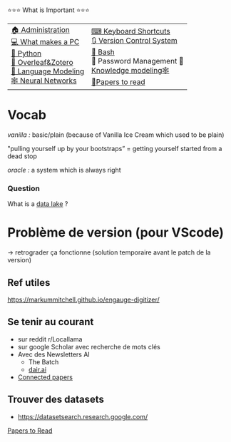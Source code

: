 ⭐⭐⭐ What is Important ⭐⭐⭐


<table>
<tr>
<td>
<a href="/Administration.md">🏠 Administration</a>
<br>
<a href="/WhatMakesAPC.md">💻 What makes a PC</a>
<br>
<a href="/Python.md">🐍 Python</a>
<br>
<a href="/OverleafZotero.md">📄 Overleaf&Zotero</a>
<br>
<a href="/LanguageModeling.md">💬 Language Modeling</a>
<br>
<a href="/NeuralNetworks.md">🕸 Neural Networks</a>
</td>
<td>
<a href="/KeyboardShortcuts.md">⌨ Keyboard Shortcuts</a>
<br>
<a href="/VCS.md">🔃 Version Control System</a>
<br>
<a href="/Bash.md">🤖 Bash</a>
<br>
🔑 Password Management 🔑
<br>
<a href="/KnowledgeModeling.md">Knowledge modeling🕸️</a>
<br>
<a href="/PapersToRead.md">📄Papers to read</a>
</td>
</tr>
</table>

# Vocab

*vanilla  :* basic/plain (because of Vanilla Ice Cream which used to be plain)

"pulling yourself up by your bootstraps” = getting yourself started from a dead stop

*oracle :* a system which is always right

### Question

What is a [data lake](https://en.wikipedia.org/wiki/Data_lake) ?

# Problème de version (pour VScode)

→ retrograder ça fonctionne (solution temporaire avant le patch de la version)

## Ref utiles

https://markummitchell.github.io/engauge-digitizer/

## Se tenir au courant

- sur reddit r/Locallama
- sur google Scholar avec recherche de mots clés
- Avec des Newsletters AI
    - The Batch
    - [dair.ai](https://nlp.elvissaravia.com/)
- [Connected papers](https://www.connectedpapers.com/)

## Trouver des datasets

- https://datasetsearch.research.google.com/

[Papers to Read](https://www.notion.so/Papers-to-Read-e6ccbbda225c44fdb7d613be8ec5c50d?pvs=21)